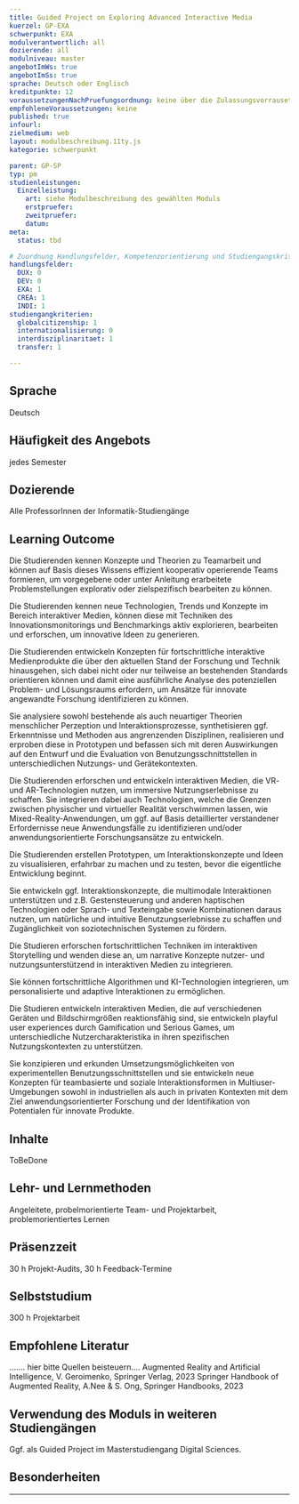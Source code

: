 ```yaml
---
title: Guided Project on Exploring Advanced Interactive Media
kuerzel: GP-EXA
schwerpunkt: EXA
modulverantwortlich: all
dozierende: all
modulniveau: master
angebotImWs: true
angebotImSs: true
sprache: Deutsch oder Englisch
kreditpunkte: 12
voraussetzungenNachPruefungsordnung: keine über die Zulassungsvorrausetzungen zum Studium hinausgehenden
empfohleneVoraussetzungen: keine
published: true
infourl: 
zielmedium: web
layout: modulbeschreibung.11ty.js
kategorie: schwerpunkt

parent: GP-SP
typ: pm
studienleistungen:
  Einzelleistung:
    art: siehe Modulbeschreibung des gewählten Moduls
    erstpruefer: 
    zweitpruefer: 
    datum:
meta:
  status: tbd 

# Zuordnung Handlungsfelder, Kompetenzorientierung und Studiengangskriterien für Modulmatrix
handlungsfelder:
  DUX: 0
  DEV: 0
  EXA: 1
  CREA: 1
  INDI: 1
studiengangkriterien:
  globalcitizenship: 1
  internationalisierung: 0
  interdisziplinaritaet: 1
  transfer: 1

---
```


## Sprache
Deutsch

## Häufigkeit des Angebots
jedes Semester

## Dozierende
Alle ProfessorInnen der Informatik-Studiengänge

## Learning Outcome
Die Studierenden kennen Konzepte und Theorien zu Teamarbeit und können auf Basis dieses Wissens effizient kooperativ operierende Teams formieren, um vorgegebene oder unter Anleitung erarbeitete Problemstellungen explorativ oder zielspezifisch bearbeiten zu können.

Die Studierenden kennen neue Technologien, Trends und Konzepte im Bereich interaktiver Medien, können diese mit Techniken des Innovationsmonitorings und Benchmarkings aktiv explorieren, bearbeiten und erforschen, um innovative Ideen zu generieren. 

Die Studierenden entwickeln Konzepten für fortschrittliche interaktive Medienprodukte die über den aktuellen Stand der Forschung und Technik hinausgehen, sich dabei nicht oder nur teilweise an bestehenden Standards orientieren können und damit eine ausführliche Analyse des potenziellen Problem- und Lösungsraums erfordern, um Ansätze für innovate angewandte Forschung identifizieren zu können.

Sie analysiere sowohl bestehende als auch neuartiger Theorien menschlicher Perzeption und Interaktionsprozesse, synthetisieren ggf. Erkenntnisse und Methoden aus angrenzenden Disziplinen, realisieren und erproben diese in Prototypen und befassen sich mit deren Auswirkungen auf den Entwurf und die Evaluation von Benutzungsschnittstellen in unterschiedlichen Nutzungs- und Gerätekontexten.

Die Studierenden erforschen und entwickeln interaktiven Medien, die VR- und AR-Technologien nutzen, um immersive Nutzungserlebnisse zu schaffen. Sie integrieren dabei auch Technologien, welche die Grenzen zwischen physischer und virtueller Realität verschwimmen lassen, wie Mixed-Reality-Anwendungen, um ggf. auf Basis detaillierter verstandener Erfordernisse neue Anwendungsfälle zu identifizieren und/oder anwendungsorientierte Forschungsansätze zu entwickeln.

Die Studierenden erstellen Prototypen, um Interaktionskonzepte und Ideen zu visualisieren, erfahrbar zu machen und zu testen, bevor die eigentliche Entwicklung beginnt.

Sie entwickeln ggf. Interaktionskonzepte, die multimodale Interaktionen unterstützen und z.B. Gestensteuerung und anderen haptischen Technologien oder Sprach- und Texteingabe sowie Kombinationen daraus nutzen, um natürliche und intuitive Benutzungserlebnisse zu schaffen und Zugänglichkeit von soziotechnischen Systemen zu fördern.

Die Studieren erforschen fortschrittlichen Techniken im interaktiven Storytelling und wenden diese an, um narrative Konzepte nutzer- und nutzungsunterstützend in interaktiven Medien zu integrieren.

Sie können fortschrittliche Algorithmen und KI-Technologien integrieren, um personalisierte und adaptive Interaktionen zu ermöglichen.

Die Studieren entwickeln interaktiven Medien, die auf verschiedenen Geräten und Bildschirmgrößen reaktionsfähig sind,
sie entwickeln playful user experiences durch Gamification und Serious Games, um unterschiedliche Nutzercharakteristika in ihren spezifischen Nutzungskontexten zu unterstützen.

Sie konzipieren und erkunden Umsetzungsmöglichkeiten von experimentellen Benutzungsschnittstellen und sie
entwickeln neue Konzepten für teambasierte und soziale Interaktionsformen in Multiuser-Umgebungen sowohl in industriellen als auch in privaten Kontexten mit dem Ziel anwendungsorientierter Forschung und der Identifikation von Potentialen für innovate Produkte.

## Inhalte

ToBeDone


## Lehr- und Lernmethoden
Angeleitete, probelmorientierte Team- und Projektarbeit, problemorientiertes Lernen

## Präsenzzeit
30 h Projekt-Audits, 30 h Feedback-Termine

## Selbststudium
300 h Projektarbeit

## Empfohlene Literatur
....... hier bitte Quellen beisteuern....
Augmented Reality and Artificial Intelligence, V. Geroimenko, Springer Verlag, 2023
Springer Handbook of Augmented Reality, A.Nee & S. Ong, Springer Handbooks, 2023


## Verwendung des Moduls in weiteren Studiengängen
Ggf. als Guided Project im Masterstudiengang Digital Sciences.

## Besonderheiten

---
